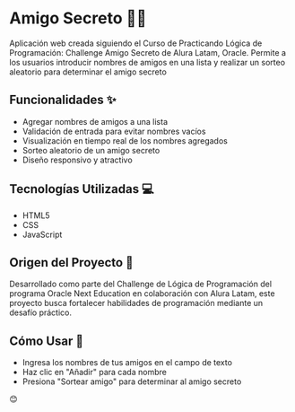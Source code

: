 <h1>Amigo Secreto 🎲🎁</h1>

Aplicación web creada siguiendo el Curso de Practicando Lógica de Programación: Challenge Amigo Secreto de Alura Latam, Oracle. Permite a los usuarios introducir nombres de amigos
en una lista y realizar un sorteo aleatorio para determinar el amigo secreto

<h2>Funcionalidades ✨</h2>

- Agregar nombres de amigos a una lista
- Validación de entrada para evitar nombres vacíos
- Visualización en tiempo real de los nombres agregados
- Sorteo aleatorio de un amigo secreto
- Diseño responsivo y atractivo

<h2>Tecnologías Utilizadas 💻</h2>

- HTML5
- CSS
- JavaScript

<h2>Origen del Proyecto 🏫</h2>

Desarrollado como parte del Challenge de Lógica de Programación del programa Oracle Next Education en colaboración con Alura Latam, este proyecto busca fortalecer
habilidades de programación mediante un desafío práctico.

<h2>Cómo Usar 🚀</h2>

- Ingresa los nombres de tus amigos en el campo de texto
- Haz clic en "Añadir" para cada nombre
- Presiona "Sortear amigo" para determinar al amigo secreto

😊
